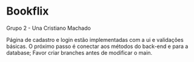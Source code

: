 # Bookflix
Grupo 2 - Una Cristiano Machado

Página de cadastro e login estão implementadas com a ui e validações básicas. O próximo passo é conectar aos métodos do back-end e para a database;
Favor criar branches antes de modificar o main.